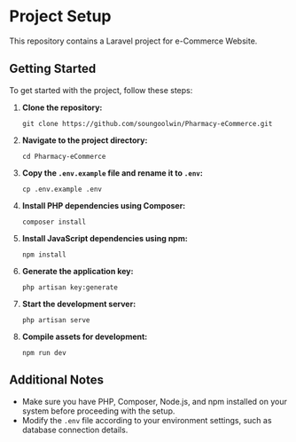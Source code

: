 # Project Setup

This repository contains a Laravel project for e-Commerce Website.

## Getting Started

To get started with the project, follow these steps:

1. **Clone the repository:**

    ```
    git clone https://github.com/soungoolwin/Pharmacy-eCommerce.git
    ```

2. **Navigate to the project directory:**

    ```
    cd Pharmacy-eCommerce
    ```

3. **Copy the `.env.example` file and rename it to `.env`:**

    ```
    cp .env.example .env
    ```

4. **Install PHP dependencies using Composer:**

    ```
    composer install
    ```

5. **Install JavaScript dependencies using npm:**

    ```
    npm install
    ```

6. **Generate the application key:**

    ```
    php artisan key:generate
    ```

7. **Start the development server:**

    ```
    php artisan serve
    ```

8. **Compile assets for development:**

    ```
    npm run dev
    ```

## Additional Notes

-   Make sure you have PHP, Composer, Node.js, and npm installed on your system before proceeding with the setup.
-   Modify the `.env` file according to your environment settings, such as database connection details.
